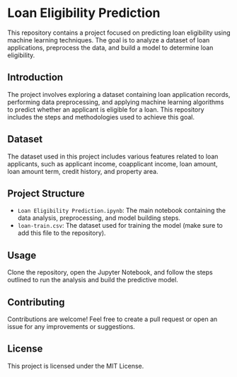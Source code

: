# Loan Eligibility Prediction

This repository contains a project focused on predicting loan eligibility using machine learning techniques. The goal is to analyze a dataset of loan applications, preprocess the data, and build a model to determine loan eligibility.

## Introduction
The project involves exploring a dataset containing loan application records, performing data preprocessing, and applying machine learning algorithms to predict whether an applicant is eligible for a loan. This repository includes the steps and methodologies used to achieve this goal.

## Dataset
The dataset used in this project includes various features related to loan applicants, such as applicant income, coapplicant income, loan amount, loan amount term, credit history, and property area.

## Project Structure
- `Loan Eligibility Prediction.ipynb`: The main notebook containing the data analysis, preprocessing, and model building steps.
- `loan-train.csv`: The dataset used for training the model (make sure to add this file to the repository).

## Usage
Clone the repository, open the Jupyter Notebook, and follow the steps outlined to run the analysis and build the predictive model.

## Contributing
Contributions are welcome! Feel free to create a pull request or open an issue for any improvements or suggestions.

## License
This project is licensed under the MIT License.
